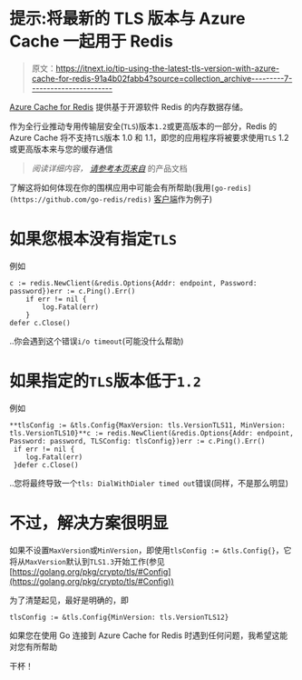 # 提示:将最新的 TLS 版本与 Azure Cache 一起用于 Redis

> 原文：<https://itnext.io/tip-using-the-latest-tls-version-with-azure-cache-for-redis-91a4b02fabb4?source=collection_archive---------7----------------------->

[Azure Cache for Redis](https://docs.microsoft.com/azure/azure-cache-for-redis/cache-overview?WT.mc_id=medium-blog-abhishgu) 提供基于开源软件 Redis 的内存数据存储。

作为全行业推动专用传输层安全(`TLS`)版本`1.2`或更高版本的一部分，Redis 的 Azure Cache 将不支持`TLS`版本 1.0 和 1.1，即您的应用程序将被要求使用`TLS` 1.2 或更高版本来与您的缓存通信

> *阅读详细内容，* [*请参考本页来自*](https://docs.microsoft.com/azure/azure-cache-for-redis/cache-remove-tls-10-11?WT.mc_id=devto-blog-abhishgu) 的产品文档

了解这将如何体现在你的围棋应用中可能会有所帮助(我用`[go-redis](https://github.com/go-redis/redis)` [客户端](https://github.com/go-redis/redis)作为例子)

# 如果您根本没有指定`TLS`

例如

```
c := redis.NewClient(&redis.Options{Addr: endpoint, Password: password})err := c.Ping().Err()
    if err != nil {
        log.Fatal(err)
    }
defer c.Close()
```

..你会遇到这个错误`i/o timeout`(可能没什么帮助)

# 如果指定的`TLS`版本低于`1.2`

例如

```
**tlsConfig := &tls.Config{MaxVersion: tls.VersionTLS11, MinVersion: tls.VersionTLS10}**c := redis.NewClient(&redis.Options{Addr: endpoint, Password: password, TLSConfig: tlsConfig})err := c.Ping().Err()
 if err != nil {
    log.Fatal(err)
 }defer c.Close()
```

..您将最终导致一个`tls: DialWithDialer timed out`错误(同样，不是那么明显)

# 不过，解决方案很明显

如果不设置`MaxVersion`或`MinVersion`，即使用`tlsConfig := &tls.Config{}`，它将从`MaxVersion`默认到`TLS1.3`开始工作(参见[https://golang.org/pkg/crypto/tls/#Config](https://golang.org/pkg/crypto/tls/#Config))

为了清楚起见，最好是明确的，即

```
tlsConfig := &tls.Config{MinVersion: tls.VersionTLS12}
```

如果您在使用 Go 连接到 Azure Cache for Redis 时遇到任何问题，我希望这能对您有所帮助

干杯！